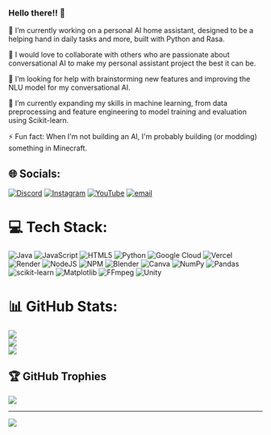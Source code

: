 ### Hello there!! 🤖

🔭 I’m currently working on a personal AI home assistant, designed to be a helping hand in daily tasks and more, built with Python and Rasa.

👯 I would love to collaborate with others who are passionate about conversational AI to make my personal assistant project the best it can be.

🤝 I’m looking for help with brainstorming new features and improving the NLU model for my conversational AI.

🌱 I’m currently expanding my skills in machine learning, from data preprocessing and feature engineering to model training and evaluation using Scikit-learn.

⚡ Fun fact: When I'm not building an AI, I'm probably building (or modding) something in Minecraft.


## 🌐 Socials:
[![Discord](https://img.shields.io/badge/Discord-%237289DA.svg?logo=discord&logoColor=white)](https://discordapp.com/users//harsh2007) [![Instagram](https://img.shields.io/badge/Instagram-%23E4405F.svg?logo=Instagram&logoColor=white)](https://instagram.com/_kumar.shaurya) [![YouTube](https://img.shields.io/badge/YouTube-%23FF0000.svg?logo=YouTube&logoColor=white)](https://youtube.com/@lastwarrior1339) [![email](https://img.shields.io/badge/Email-D14836?logo=gmail&logoColor=white)](mailto:kumar.shaurya1307@gmail.com) 

# 💻 Tech Stack:
![Java](https://img.shields.io/badge/java-%23ED8B00.svg?style=for-the-badge&logo=openjdk&logoColor=white) ![JavaScript](https://img.shields.io/badge/javascript-%23323330.svg?style=for-the-badge&logo=javascript&logoColor=%23F7DF1E) ![HTML5](https://img.shields.io/badge/html5-%23E34F26.svg?style=for-the-badge&logo=html5&logoColor=white) ![Python](https://img.shields.io/badge/python-3670A0?style=for-the-badge&logo=python&logoColor=ffdd54) ![Google Cloud](https://img.shields.io/badge/GoogleCloud-%234285F4.svg?style=for-the-badge&logo=google-cloud&logoColor=white) ![Vercel](https://img.shields.io/badge/vercel-%23000000.svg?style=for-the-badge&logo=vercel&logoColor=white) ![Render](https://img.shields.io/badge/Render-%46E3B7.svg?style=for-the-badge&logo=render&logoColor=white) ![NodeJS](https://img.shields.io/badge/node.js-6DA55F?style=for-the-badge&logo=node.js&logoColor=white) ![NPM](https://img.shields.io/badge/NPM-%23CB3837.svg?style=for-the-badge&logo=npm&logoColor=white) ![Blender](https://img.shields.io/badge/blender-%23F5792A.svg?style=for-the-badge&logo=blender&logoColor=white) ![Canva](https://img.shields.io/badge/Canva-%2300C4CC.svg?style=for-the-badge&logo=Canva&logoColor=white) ![NumPy](https://img.shields.io/badge/numpy-%23013243.svg?style=for-the-badge&logo=numpy&logoColor=white) ![Pandas](https://img.shields.io/badge/pandas-%23150458.svg?style=for-the-badge&logo=pandas&logoColor=white) ![scikit-learn](https://img.shields.io/badge/scikit--learn-%23F7931E.svg?style=for-the-badge&logo=scikit-learn&logoColor=white) ![Matplotlib](https://img.shields.io/badge/Matplotlib-%23ffffff.svg?style=for-the-badge&logo=Matplotlib&logoColor=black) ![FFmpeg](https://shields.io/badge/FFmpeg-%23171717.svg?logo=ffmpeg&style=for-the-badge&labelColor=171717&logoColor=5cb85c) ![Unity](https://img.shields.io/badge/unity-%23000000.svg?style=for-the-badge&logo=unity&logoColor=white)
# 📊 GitHub Stats:
![](https://github-readme-stats.vercel.app/api?username=kumar-shaurya&theme=gruvbox&hide_border=false&include_all_commits=true&count_private=true)<br/>
![](https://nirzak-streak-stats.vercel.app/?user=kumar-shaurya&theme=gruvbox&hide_border=false)<br/>
![](https://github-readme-stats.vercel.app/api/top-langs/?username=kumar-shaurya&theme=gruvbox&hide_border=false&include_all_commits=true&count_private=true&layout=compact)

## 🏆 GitHub Trophies
![](https://github-profile-trophy.vercel.app/?username=kumar-shaurya&theme=radical&no-frame=false&no-bg=false&margin-w=4)

---
[![](https://visitcount.itsvg.in/api?id=kumar-shaurya&icon=0&color=0)](https://visitcount.itsvg.in)

<!-- Proudly created with GPRM ( https://gprm.itsvg.in ) -->
